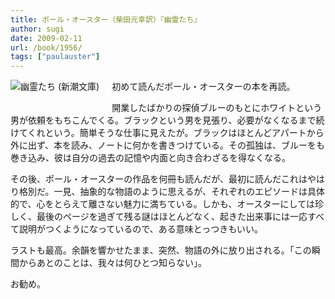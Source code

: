 ```yaml
---
title: ポール・オースター（柴田元幸訳）『幽霊たち』
author: sugi
date: 2009-02-11
url: /book/1956/
tags: ["paulauster"]
---
```

<a href="http://www.amazon.co.jp/exec/obidos/ASIN/4102451013/chezsugi-22/ref=nosim/" name="amazletlink" target="_blank"><img src="http://i0.wp.com/ecx.images-amazon.com/images/I/41M2CADHP9L._SL160_.jpg?w=660" alt="幽霊たち (新潮文庫)" class="alignleft" style="float: left; margin: 0 20px 20px 0;" data-recalc-dims="1" /></a>

初めて読んだポール・オースターの本を再読。

開業したばかりの探偵ブルーのもとにホワイトという男が依頼をもちこんでくる。ブラックという男を見張り、必要がなくなるまで続けてくれという。簡単そうな仕事に見えたが。ブラックはほとんどアパートから外に出ず、本を読み、ノートに何かを書きつけている。その孤独は、ブルーをも巻き込み、彼は自分の過去の記憶や内面と向き合わざるを得なくなる。

その後、ポール・オースターの作品を何冊も読んだが、最初に読んだこれはやはり格別だ。一見、抽象的な物語のように思えるが、それぞれのエピソードは具体的で、心をとらえて離さない魅力に満ちている。しかも、オースターにしては珍しく、最後のページを過ぎて残る謎はほとんどなく、起きた出来事には一応すべて説明がつくようになっているので、ある意味とっつきもいい。

ラストも最高。余韻を響かせたまま、突然、物語の外に放り出される。「この瞬間からあとのことは、我々は何ひとつ知らない」。

お勧め。


